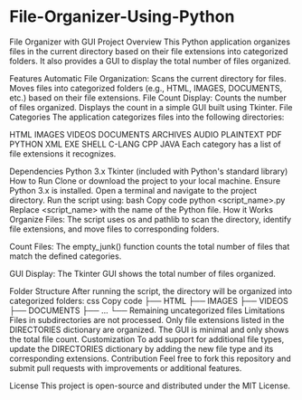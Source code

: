 # File-Organizer-Using-Python
File Organizer with GUI
Project Overview
This Python application organizes files in the current directory based on their file extensions into categorized folders. It also provides a GUI to display the total number of files organized.

Features
Automatic File Organization:
Scans the current directory for files.
Moves files into categorized folders (e.g., HTML, IMAGES, DOCUMENTS, etc.) based on their file extensions.
File Count Display:
Counts the number of files organized.
Displays the count in a simple GUI built using Tkinter.
File Categories
The application categorizes files into the following directories:

HTML
IMAGES
VIDEOS
DOCUMENTS
ARCHIVES
AUDIO
PLAINTEXT
PDF
PYTHON
XML
EXE
SHELL
C-LANG
CPP
JAVA
Each category has a list of file extensions it recognizes.

Dependencies
Python 3.x
Tkinter (included with Python's standard library)
How to Run
Clone or download the project to your local machine.
Ensure Python 3.x is installed.
Open a terminal and navigate to the project directory.
Run the script using:
bash
Copy code
python <script_name>.py
Replace <script_name> with the name of the Python file.
How it Works
Organize Files:
The script uses os and pathlib to scan the directory, identify file extensions, and move files to corresponding folders.

Count Files:
The empty_junk() function counts the total number of files that match the defined categories.

GUI Display:
The Tkinter GUI shows the total number of files organized.

Folder Structure
After running the script, the directory will be organized into categorized folders:
css
Copy code
├── HTML
├── IMAGES
├── VIDEOS
├── DOCUMENTS
├── ...
└── Remaining uncategorized files
Limitations
Files in subdirectories are not processed.
Only file extensions listed in the DIRECTORIES dictionary are organized.
The GUI is minimal and only shows the total file count.
Customization
To add support for additional file types, update the DIRECTORIES dictionary by adding the new file type and its corresponding extensions.
Contribution
Feel free to fork this repository and submit pull requests with improvements or additional features.

License
This project is open-source and distributed under the MIT License.